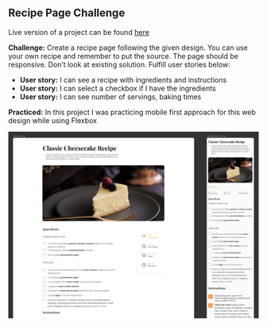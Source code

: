 ## Recipe Page Challenge

Live version of a project can be found [here](https://recipe-blog.vercel.app/ "Recipe Page live demo")

**Challenge:** Create a recipe page following the given design. You can use your own recipe and remember to put the source. The page should be responsive. Don’t look at existing solution. Fulfill user stories below:

- **User story:** I can see a recipe with ingredients and instructions
- **User story:** I can select a checkbox if I have the ingredients
- **User story:** I can see number of servings, baking times

**Practiced:** In this project I was practicing mobile first approach for this web design while using Flexbox

![Markdown logo](image/recipe-preview.png)
